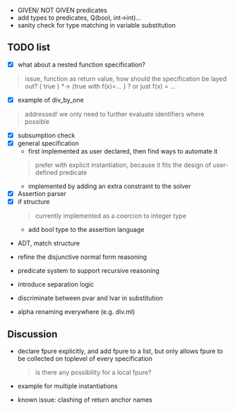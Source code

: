 - GIVEN/ NOT GIVEN predicates
- add types to predicates, Q(bool, int->int)...
- sanity check for type matching in variable substitution


## TODO list

- [x] what about a nested function specification?
> issue, function as return value, how should the specification be layed out? { true } *-> {true with f(x)=... } ? or just f(x) = ...
  - [x] example of div_by_one
  > addressed! we only need to further evaluate identifiers where possible
- [x] subsumption check
- [x] general specification
  - first implemented as user declared, then find ways to automate it
  > prefer with explicit instantiation, because it fits the design of user-defined predicate
  - implemented by adding an extra constraint to the solver
- [x] Assertion parser
- [x] if structure
  > currently implemented as a coercion to integer type
  - add bool type to the assertion language
- ADT, match structure
- refine the disjunctive normal form reasoning
- predicate system to support recursive reasoning
- introduce separation logic

- discriminate between pvar and lvar in substitution
- alpha renaming everywhere (e.g. div.ml)

## Discussion

- declare fpure explicitly, and add fpure to a list, but only allows fpure to be collected on toplevel of every specification
  > is there any possibility for a local fpure?




- example for multiple instantiations

- known issue: clashing of return anchor names